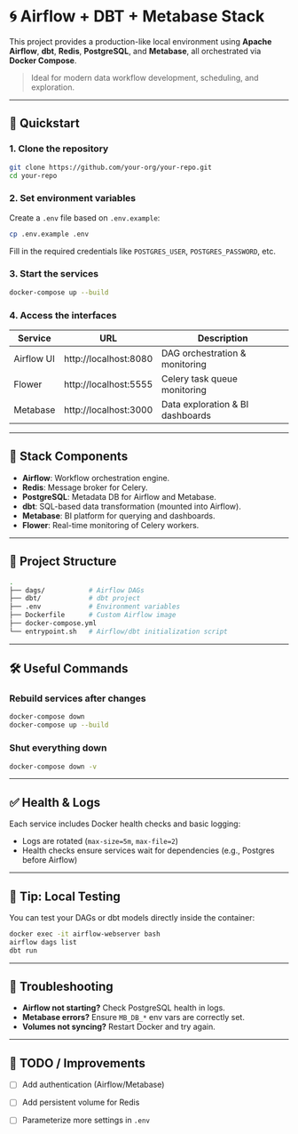 

# 🌀 Airflow + DBT + Metabase Stack



This project provides a production-like local environment using **Apache Airflow**, **dbt**, **Redis**, **PostgreSQL**, and **Metabase**, all orchestrated via **Docker Compose**.



> Ideal for modern data workflow development, scheduling, and exploration.


---

## 🚀 Quickstart

### 1. Clone the repository

```bash
git clone https://github.com/your-org/your-repo.git
cd your-repo
```

### 2. Set environment variables

Create a `.env` file based on `.env.example`:

```bash
cp .env.example .env
```

Fill in the required credentials like `POSTGRES_USER`, `POSTGRES_PASSWORD`, etc.

### 3. Start the services

```bash
docker-compose up --build
```

### 4. Access the interfaces

| Service     | URL                    | Description                        |
|-------------|------------------------|------------------------------------|
| Airflow UI  | http://localhost:8080  | DAG orchestration & monitoring     |
| Flower      | http://localhost:5555  | Celery task queue monitoring       |
| Metabase    | http://localhost:3000  | Data exploration & BI dashboards   |

---

## 🧱 Stack Components

- **Airflow**: Workflow orchestration engine.
- **Redis**: Message broker for Celery.
- **PostgreSQL**: Metadata DB for Airflow and Metabase.
- **dbt**: SQL-based data transformation (mounted into Airflow).
- **Metabase**: BI platform for querying and dashboards.
- **Flower**: Real-time monitoring of Celery workers.

---

## 📁 Project Structure

```bash
.
├── dags/           # Airflow DAGs
├── dbt/            # dbt project
├── .env            # Environment variables
├── Dockerfile      # Custom Airflow image
├── docker-compose.yml
└── entrypoint.sh   # Airflow/dbt initialization script
```

---

## 🛠️ Useful Commands

### Rebuild services after changes

```bash
docker-compose down
docker-compose up --build
```

### Shut everything down

```bash
docker-compose down -v
```

---

## ✅ Health & Logs

Each service includes Docker health checks and basic logging:

- Logs are rotated (`max-size=5m`, `max-file=2`)
- Health checks ensure services wait for dependencies (e.g., Postgres before Airflow)

---

## 🧪 Tip: Local Testing

You can test your DAGs or dbt models directly inside the container:

```bash
docker exec -it airflow-webserver bash
airflow dags list
dbt run
```

---

## 🧯 Troubleshooting

- **Airflow not starting?** Check PostgreSQL health in logs.
- **Metabase errors?** Ensure `MB_DB_*` env vars are correctly set.
- **Volumes not syncing?** Restart Docker and try again.

---

## 🧬 TODO / Improvements

- [ ] Add authentication (Airflow/Metabase)
- [ ] Add persistent volume for Redis
- [ ] Parameterize more settings in `.env`

